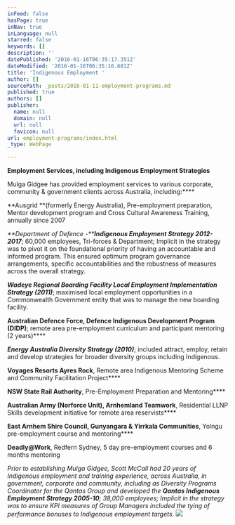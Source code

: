 ```yaml
---
inFeed: false
hasPage: true
inNav: true
inLanguage: null
starred: false
keywords: []
description: ''
datePublished: '2016-01-16T06:35:17.351Z'
dateModified: '2016-01-16T06:35:16.681Z'
title: 'Indigenous Employment '
author: []
sourcePath: _posts/2016-01-11-employment-programs.md
published: true
authors: []
publisher:
  name: null
  domain: null
  url: null
  favicon: null
url: employment-programs/index.html
_type: WebPage

---
```

**Employment Services, including Indigenous Employment Strategies**

Mulga Gidgee has provided employment services to various 
corporate, community & government clients across Australia, 
including:****

**Ausgrid **(formerly Energy Australia), 
Pre-employment preparation, Mentor development program and Cross 
Cultural Awareness Training, annually since 2007

_**Department of Defence -****Indigenous Employment Strategy 2012-2017**_; 60,000
employees, Tri-forces & Department; Implicit in the strategy was to pivot it on the foundational
priority of having an accountable and informed program. This ensured 
optimum program governance arrangements, specific accountabilities and 
the robustness of measures across the overall strategy.

_**Wadeye Regional Boarding Facility Local Employment Implementation Strategy (2011)**_; maximised local employment opportunities in a Commonwealth Government entity that was to manage the new boarding facility.

**Australian
Defence Force, Defence Indigenous Development Program (DIDP)**; remote 
area pre-employment curriculum and participant mentoring (2 years)****

**_Energy Australia Diversity Strategy (2010)_**; included attract, employ, retain and develop strategies for broader diversity groups including Indigenous.

**Voyages Resorts Ayres Rock**, Remote area Indigenous Mentoring Scheme and Community Facilitation Project****

**NSW State Rail Authority**, Pre-Employment Preparation and Mentoring****

**Australian Army (Norforce Unit), Arnhemland Teamwork**, Residential LLNP Skills development initiative for remote area reservists****

**East Arnhem Shire Council, Gunyangara & Yirrkala Communities**, Yolngu pre-employment course and mentoring****

**Deadly@Work**, Redfern Sydney, 5 day pre-employment courses and 6 months mentoring

_Prior to establishing 
Mulga Gidgee, Scott McCall had 20 years of Indigenous employment and 
training experience, across Australia, in government, corporate and 
community, including as Diversity Programs Coordinator for the Qantas Group and developed the **Qantas Indigenous Employment Strategy 2005-10**; 38,000 
employees; Implicit in the strategy was to ensure KPI measures of Group 
Managers included the tying of performance bonuses to Indigenous 
employment targets._
![](https://s3-us-west-2.amazonaws.com/the-grid-img/p/bc573323fe211af95a858986d6ae7339a4ccbf9a.jpg)